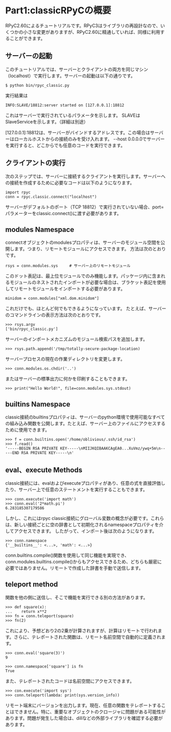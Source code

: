 # Part1:classicRPyCの概要

RPyC2.60によるチュートリアルです。RPyC3はライブラリの再設計なので、いくつかの小さな変更がありますが、RPyC2.60に精通していれば、同様に利用することができます。

## サーバーの起動
このチュートリアルでは、サーバーとクライアントの両方を同じマシン（localhost）で実行します。サーバーの起動は以下の通りです。
~~~
$ python bin/rpyc_classic.py
~~~
実行結果は
~~~
INFO:SLAVE/18812:server started on [127.0.0.1]:18812
~~~
これはサーバーで実行されているパラメータを示します。
SLAVEはSlaveServiceを示します。（詳細は別途）

[127.0.0.1]\:18812は、サーバーがバインドするアドレスです。この場合はサーバーはローカルホストからの接続のみを受け入れます。 --host 0.0.0.0でサーバーを実行すると、どこからでも任意のコードを実行できます。

## クライアントの実行
次のステップでは、サーバーに接続するクライアントを実行します。サーバーへの接続を作成するために必要なコードは以下のようになります。
~~~
import rpyc
conn = rpyc.classic.connect("localhost")
~~~
サーバーがデフォルトのポート（TCP 18812）で実行されていない場合、port=パラメーターをclassic.connect()に渡す必要があります。

## modules Namespace
connectオブジェクトのmodulesプロパティは、サーバーのモジュール空間を公開します。つまり、リモートモジュールにアクセスできます。 方法は次のとおりです。
~~~
rsys = conn.modules.sys     # サーバー上のリモートモジュール
~~~
このドット表記は、最上位モジュールでのみ機能します。パッケージ内に含まれるモジュールのネストされたインポートが必要な場合は、ブラケット表記を使用してリモートモジュールをインポートする必要があります。
~~~
minidom = conn.modules["xml.dom.minidom"]
~~~
これだけでも、ほとんど何でもできるようになっています。 たとえば、サーバーのコマンドラインの表示方法は次のとおりです。
~~~
>>> rsys.argv
['bin/rpyc_classic.py']
~~~
サーバーのインポートメカニズムのモジュール検索パスを追加します。
~~~
>>> rsys.path.append('/tmp/totally-secure-package-location)
~~~
サーバープロセスの現在の作業ディレクトリを変更します。
~~~
>>> conn.modules.os.chdir('..')
~~~
またはサーバーの標準出力に何かを印刷することもできます。
~~~
>>> print("Hello World!", file=conn.modules.sys.stdout)
~~~

## builtins Namespace
classic接続のbuiltinsプロパティは、サーバーのpython環境で使用可能なすべての組み込み関数を公開します。たとえば、サーバー上のファイルにアクセスするために使用できます。
~~~
>>> f = conn.builtins.open('/home/oblivious/.ssh/id_rsa')
>>> f.read()
'-----BEGIN RSA PRIVATE KEY-----\nMIIJKQIBAAKCAgEA0...XuVmz/ywq+5m\n-----END RSA PRIVATE KEY-----\n'
~~~

## eval、execute Methods
classic接続には、evalおよびexecuteプロパティがあり、任意の式を直接評価したり、サーバー上で任意のステートメントを実行することもできます。 
~~~
>>> conn.execute('import math')
>>> conn.eval('2*math.pi')
6.283185307179586
~~~
しかし、これにはrpyc classic接続にグローバル変数の概念が必要です。これらは、新しい接続ごとに空の辞書として初期化されるnamespaceプロパティを介してアクセスできます。 したがって、インポート後は次のようになります。
~~~
>>> conn.namespace
{'__builtins__': <...>, 'math': <...>}
~~~
conn.builtins.compile()関数を使用して同じ機能を実現でき、conn.modules.builtins.compile()からもアクセスできるため、どちらも厳密に必要ではありません。リモートで作成した辞書を手動で送信します。

##  teleport method
関数を他の側に送信し、そこで機能を実行できる別の方法があります。
~~~
>>> def square(x):
...    return x**2
>>> fn = conn.teleport(square)
>>> fn(2)
~~~
これにより、予想どおり2の2乗が計算されますが、計算はリモートで行われます。さらに、テレポートされた関数は、リモート名前空間で自動的に定義されます。
~~~
>>> conn.eval('square(3)')
9

>>> conn.namespace['square'] is fn
True
~~~
また、テレポートされたコードは名前空間にアクセスできます。
~~~
>>> con.execute('import sys')
>>> conn.teleport(lambda: print(sys.version_info))
~~~
リモート端末にバージョンを出力します。現在、任意の関数をテレポートすることはできません。特に、重要なオブジェクトのクロージャに問題がある可能性があります。問題が発生した場合は、dillなどの外部ライブラリを確認する必要があります。